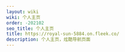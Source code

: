```yaml
---
layout: wiki
wiki: 个人主页
order: -202102
seo_title: 个人主页
title: https://royal-sun-5884.on.fleek.co/
description: 个人主页，炫酷导航页面
---
```

